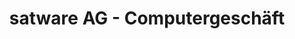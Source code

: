 ---
title: "satware AG - Computergeschäft"
url: /worms/satware-ag-computergeschaeft/
shop: Computer
---